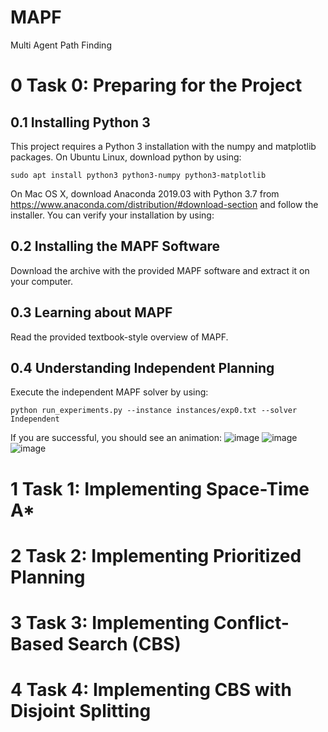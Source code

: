 # MAPF
Multi Agent Path Finding
# 0 Task 0: Preparing for the Project
## 0.1 Installing Python 3
This project requires a Python 3 installation with the numpy and matplotlib packages. On Ubuntu Linux, download python by using:

```sudo apt install python3 python3-numpy python3-matplotlib```

On Mac OS X, download Anaconda 2019.03 with Python 3.7 from https://www.anaconda.com/distribution/#download-section and follow the installer. You can verify your installation by
using:

## 0.2 Installing the MAPF Software
Download the archive with the provided MAPF software and extract it on your computer.

## 0.3 Learning about MAPF
Read the provided textbook-style overview of MAPF.

## 0.4 Understanding Independent Planning
Execute the independent MAPF solver by using:

```python run_experiments.py --instance instances/exp0.txt --solver Independent```

If you are successful, you should see an animation:
![image](https://user-images.githubusercontent.com/39423448/178403151-861b618d-bc9f-49fa-91a7-a2e3efeb53a4.png)
![image](https://user-images.githubusercontent.com/39423448/178403166-391badd3-c8b2-4971-97c4-91b62d6a1ad4.png)
![image](https://user-images.githubusercontent.com/39423448/178403175-67626882-bea3-4126-9895-aceb70d29a41.png)

# 1 Task 1: Implementing Space-Time A*

# 2 Task 2: Implementing Prioritized Planning

# 3 Task 3: Implementing Conflict-Based Search (CBS)

# 4 Task 4: Implementing CBS with Disjoint Splitting
